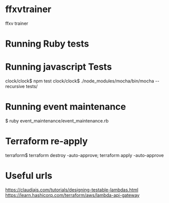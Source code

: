 # ffxvtrainer
ffxv trainer

# Running Ruby tests

# Running javascript Tests

clock/clock$ npm test
clock/clock$ ./node_modules/mocha/bin/mocha --recursive tests/

# Running event maintenance

$ ruby event_maintenance/event_maintenance.rb

# Terraform re-apply

terraform$ terraform destroy -auto-approve; terraform apply -auto-approve

# Useful urls

https://claudiajs.com/tutorials/designing-testable-lambdas.html
https://learn.hashicorp.com/terraform/aws/lambda-api-gateway

